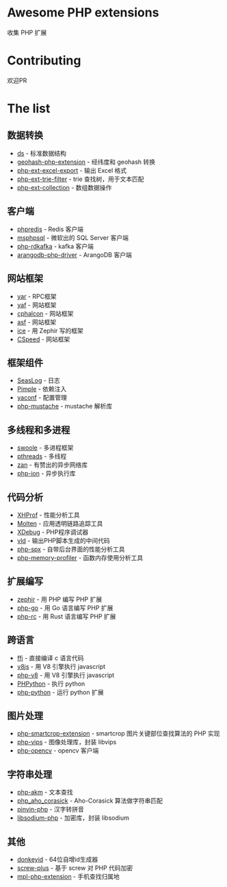 # Awesome PHP extensions
收集 PHP 扩展

# Contributing
欢迎PR

# The list
## 数据转换
- [ds](https://github.com/php-ds/extension) - 标准数据结构
- [geohash-php-extension](https://github.com/taogogo/geohash-php-extention) - 经纬度和 geohash 转换
- [php-ext-excel-export](https://github.com/viest/php-ext-excel-export) - 输出 Excel 格式
- [php-ext-trie-filter](https://github.com/wulijun/php-ext-trie-filter) - trie 查找树，用于文本匹配
- [php-ext-collection](https://github.com/viest/php-ext-collection) - 数组数据操作

## 客户端
- [phpredis](https://github.com/phpredis/phpredis) - Redis 客户端
- [msphpsql](https://github.com/Microsoft/msphpsql) - 微软出的 SQL Server 客户端
- [php-rdkafka](https://github.com/arnaud-lb/php-rdkafka) - kafka 客户端
- [arangodb-php-driver](https://github.com/sandrokeil/arangodb-php-driver) - ArangoDB 客户端

## 网站框架
- [yar](https://github.com/laruence/yar) - RPC框架
- [yaf](https://github.com/laruence/yaf) - 网站框架
- [cphalcon](https://github.com/phalcon/cphalcon) - 网站框架
- [asf](https://github.com/yulonghu/asf) - 网站框架
- [ice](https://github.com/ice) - 用 Zephir 写的框架
- [CSpeed](https://github.com/liqiongfan/cspeed) - 网站框架

## 框架组件
- [SeasLog](https://github.com/SeasX/SeasLog) - 日志
- [Pimple](https://github.com/silexphp/Pimple) - 依赖注入
- [yaconf](https://github.com/laruence/yaconf) - 配置管理
- [php-mustache](https://github.com/jbboehr/php-mustache) - mustache 解析库

## 多线程和多进程
- [swoole](https://github.com/swoole/swoole-src) - 多进程框架
- [pthreads](https://github.com/krakjoe/pthreads) - 多线程
- [zan](https://github.com/youzan/zan) - 有赞出的异步网络库
- [php-ion](https://github.com/php-ion/php-ion) - 异步执行库

## 代码分析
- [XHProf](https://github.com/phacility/xhprof) - 性能分析工具
- [Molten](https://github.com/chuan-yun/Molten) - 应用透明链路追踪工具
- [XDebug](https://xdebug.org/) - PHP程序调试器
- [vld](https://github.com/derickr/vld) - 输出PHP脚本生成的中间代码
- [php-spx](https://github.com/NoiseByNorthwest/php-spx) - 自带后台界面的性能分析工具
- [php-memory-profiler](https://github.com/arnaud-lb/php-memory-profiler) - 函数内存使用分析工具

## 扩展编写
- [zephir](https://github.com/phalcon/zephir) - 用 PHP 编写 PHP 扩展
- [php-go](https://github.com/kitech/php-go) - 用 Go 语言编写 PHP 扩展
- [php-rc](https://github.com/rethinkphp/php-rs) - 用 Rust 语言编写 PHP 扩展

## 跨语言
- [ffi](https://github.com/dstogov/php-ffi) - 直接编译 c 语言代码
- [v8js](https://github.com/phpv8/v8js) - 用 V8 引擎执行 javascript
- [php-v8](https://github.com/phpv8/php-v8) - 用 V8 引擎执行 javascript
- [PHPython](https://github.com/bullsoft/PHPython) - 执行 python
- [php-python](https://github.com/jparise/php-python) - 运行 python 扩展

## 图片处理
- [php-smartcrop-extension](https://github.com/xymak/php-smartcrop-extension) - smartcrop 图片关键部位查找算法的 PHP 实现
- [php-vips](https://github.com/jcupitt/php-vips) - 图像处理库，封装 libvips
- [php-opencv](https://github.com/hihozhou/php-opencv) - opencv 客户端

## 字符串处理
- [php-akm](https://github.com/imaben/php-akm) - 文本查找
- [php_aho_corasick](https://github.com/ph4r05/php_aho_corasick) - Aho-Corasick 算法做字符串匹配
- [pinyin-php](https://github.com/duguying/pinyin-php) - 汉字转拼音
- [libsodium-php](https://github.com/jedisct1/libsodium-php) - 加密库，封装 libsodium

## 其他
- [donkeyid](https://github.com/osgochina/donkeyid) - 64位自增id生成器
- [screw-plus](https://github.com/del-xiong/screw-plus) - 基于 screw 对 PHP 代码加密
- [mpl-php-extension](https://github.com/taogogo/mpl-php-extension) - 手机查找归属地
